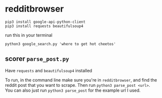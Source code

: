 # redditbrowser
```
pip3 install google-api-python-client
pip3 install requests beautifulsoup4
```
run this in your terminal
```
python3 google_search.py 'where to get hot cheetos'
```


## scorer `parse_post.py` 
Have `requests` and `beautifulsoup4` installed 

To run, in the command line make sure you're in `redditbrowser`, and find the reddit post that you want to scrape. Then run `python3 parse_post <url>`. You can also just run `python3 parse_post` for the example url I used. 